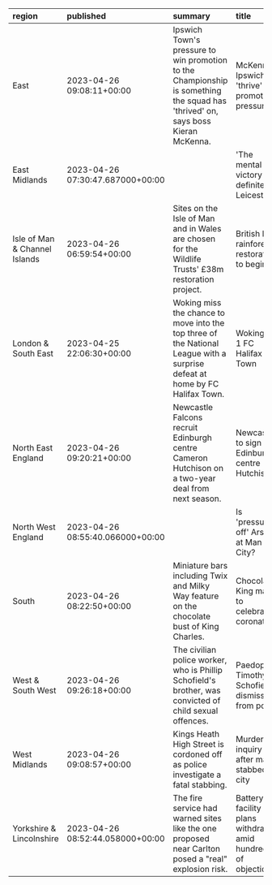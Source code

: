 | region                        | published                        | summary                                                                                                                         | title                                                        | url                                     |   summary_compound_score |   title_compound_score |   summary_minus_title |
|:------------------------------|:---------------------------------|:--------------------------------------------------------------------------------------------------------------------------------|:-------------------------------------------------------------|:----------------------------------------|-------------------------:|-----------------------:|----------------------:|
| East                          | 2023-04-26 09:08:11+00:00        | Ipswich Town's pressure to win promotion to the Championship is something the squad has 'thrived' on, says boss Kieran McKenna. | McKenna's Ipswich 'thrive' on promotion pressure             | /sport/football/65397342                |                   0.6705 |                -0.296  |               -0.9665 |
| East Midlands                 | 2023-04-26 07:30:47.687000+00:00 |                                                                                                                                 | 'The mental victory is definitely Leicester's'               | /sport/articles/ceq68v4qn7no            |                   0      |                 0.4019 |                0.4019 |
| Isle of Man & Channel Islands | 2023-04-26 06:59:54+00:00        | Sites on the Isle of Man and in Wales are chosen for the Wildlife Trusts' £38m restoration project.                             | British Isles rainforest restoration to begin                | /news/world-europe-isle-of-man-65386305 |                   0.4767 |                 0      |               -0.4767 |
| London & South East           | 2023-04-25 22:06:30+00:00        | Woking miss the chance to move into the top three of the National League with a surprise defeat at home by FC Halifax Town.     | Woking 0-1 FC Halifax Town                                   | /sport/football/65307434                |                   0.0772 |                 0      |               -0.0772 |
| North East England            | 2023-04-26 09:20:21+00:00        | Newcastle Falcons recruit Edinburgh centre Cameron Hutchison on a two-year deal from next season.                               | Newcastle to sign Edinburgh centre Hutchison                 | /sport/rugby-union/65397347             |                   0      |                 0      |                0      |
| North West England            | 2023-04-26 08:55:40.066000+00:00 |                                                                                                                                 | Is 'pressure off' Arsenal at Man City?                       | /sport/articles/cd1rz2glygqo            |                   0      |                -0.296  |               -0.296  |
| South                         | 2023-04-26 08:22:50+00:00        | Miniature bars including Twix and Milky Way feature on the chocolate bust of King Charles.                                      | Chocolate King made to celebrate coronation                  | /news/uk-england-berkshire-65396837     |                   0      |                 0.5719 |                0.5719 |
| West & South West             | 2023-04-26 09:26:18+00:00        | The civilian police worker, who is Phillip Schofield's brother, was convicted of child sexual offences.                         | Paedophile Timothy Schofield dismissed from police           | /news/uk-england-bristol-65398220       |                  -0.34   |                 0      |                0.34   |
| West Midlands                 | 2023-04-26 09:08:57+00:00        | Kings Heath High Street is cordoned off as police investigate a fatal stabbing.                                                 | Murder inquiry after man stabbed in city                     | /news/uk-england-birmingham-65397244    |                  -0.5423 |                -0.8225 |               -0.2802 |
| Yorkshire & Lincolnshire      | 2023-04-26 08:52:44.058000+00:00 | The fire service had warned sites like the one proposed near Carlton posed a "real" explosion risk.                             | Battery facility plans withdrawn amid hundreds of objections | /news/articles/clk4vrk1yg0o             |                  -0.4767 |                 0      |                0.4767 |